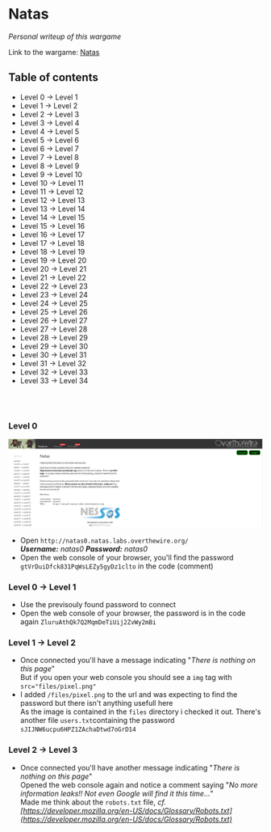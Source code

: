 # Natas
*Personal writeup of this wargame*

Link to the wargame: [Natas](https://overthewire.org/wargames/natas/)

## Table of contents
* Level 0 -> Level 1
* Level 1 -> Level 2
* Level 2 -> Level 3
* Level 3 -> Level 4
* Level 4 -> Level 5
* Level 5 -> Level 6
* Level 6 -> Level 7
* Level 7 -> Level 8
* Level 8 -> Level 9
* Level 9 -> Level 10
* Level 10 -> Level 11
* Level 11 -> Level 12
* Level 12 -> Level 13
* Level 13 -> Level 14
* Level 14 -> Level 15
* Level 15 -> Level 16
* Level 16 -> Level 17
* Level 17 -> Level 18
* Level 18 -> Level 19
* Level 19 -> Level 20
* Level 20 -> Level 21
* Level 21 -> Level 22
* Level 22 -> Level 23
* Level 23 -> Level 24
* Level 24 -> Level 25
* Level 25 -> Level 26
* Level 26 → Level 27
* Level 27 → Level 28
* Level 28 → Level 29
* Level 29 → Level 30
* Level 30 → Level 31
* Level 31 → Level 32
* Level 32 → Level 33
* Level 33 → Level 34
<br/>
<br/>


### Level 0
![](https://github.com/B0redNab/Interesting-InfoSec-stuff/blob/master/writeups/OverTheWire/Natas/screens/Level0.PNG?raw=true)
* Open ```http://natas0.natas.labs.overthewire.org/``` <br/>
***Username:** natas0 **Password:** natas0*
* Open the web console of your browser, you'll find the password ```gtVrDuiDfck831PqWsLEZy5gyDz1clto``` in the code (comment)<br/>
### Level 0 -> Level 1
* Use the previsouly found password to connect
* Open the web console of your browser, the password is in the code again ```ZluruAthQk7Q2MqmDeTiUij2ZvWy2mBi```<br/>
### Level 1 -> Level 2
* Once connected you'll have a message indicating "*There is nothing on this page*"<br/>
But if you open your web console you should see a ```img``` tag with  ```src="files/pixel.png"```
* I added ```/files/pixel.png``` to the url and was expecting to find the password but there isn't anything usefull here<br/>
As the image is contained in the ```files``` directory i checked it out. There's another file ```users.txt```containing the password ```sJIJNW6ucpu6HPZ1ZAchaDtwd7oGrD14```<br/>
### Level 2 -> Level 3
* Once connected you'll have another message indicating "*There is nothing on this page*"<br/>
Opened the web console again and notice a comment saying "*No more information leaks!! Not even Google will find it this time...*"<br/>
Made me think about the ```robots.txt``` file, *cf. [https://developer.mozilla.org/en-US/docs/Glossary/Robots.txt](https://developer.mozilla.org/en-US/docs/Glossary/Robots.txt)*
